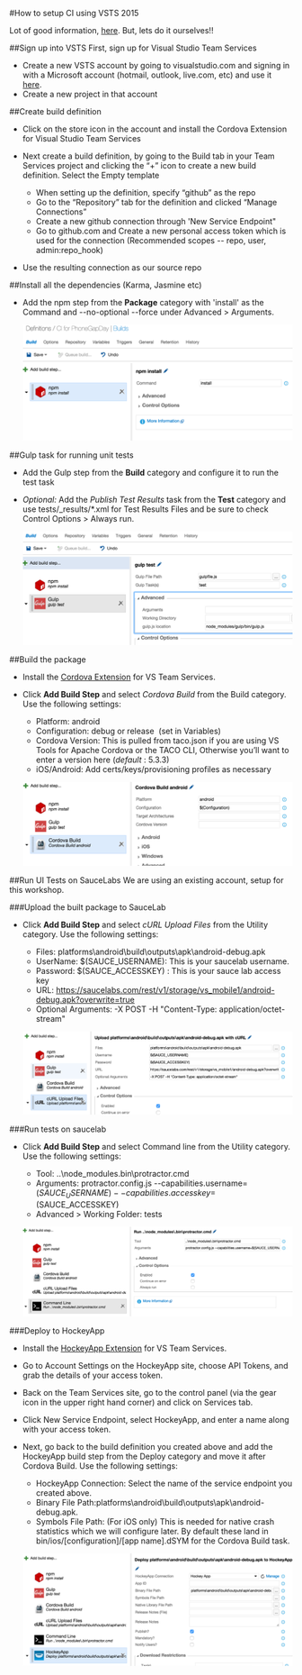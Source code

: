 #How to setup CI using VSTS 2015

Lot of good information, [here](https://msdn.microsoft.com/en-us/library/vs/alm/build/cordova/cordova-build).
But, lets do it ourselves!!

##Sign up into VSTS
First, sign up for Visual Studio Team Services
- Create a new VSTS account by going to visualstudio.com and signing in with a Microsoft account (hotmail, outlook, live.com, etc) and use it [here](www.visualstudio.com/en-us). 
- Create a new project in that account

##Create build definition
- Click on the store icon in the account and install the Cordova Extension for Visual Studio Team Services
- Next create a build definition, by going to the Build tab in your Team Services project and clicking the “+” icon to create a new build definition. Select the Empty template
    - When setting up the definition, specify “github” as the repo
    - Go to the “Repository” tab for the definition and clicked “Manage Connections”
    - Create a new github connection through 'New Service Endpoint"
    - Go to github.com and Create a new personal access token which is used for the connection (Recommended scopes -- repo, user, admin:repo_hook)

- Use the resulting connection as our source repo

##Install all the dependencies (Karma, Jasmine etc) 
- Add the npm step from the **Package** category with 'install' as the Command and --no-optional --force under Advanced > Arguments.

    ![npm install](../assets/npminstall.png)
    
##Gulp task for running unit tests
- Add the Gulp step from the **Build** category and configure it to run the test task
- *Optional:* Add the *Publish Test Results* task from the **Test** category and use tests/_results/*.xml for Test Results Files and be sure to check Control Options > Always run.
    
    ![gulp test](../assets/gulptest.png)
 
##Build the package
- Install the [Cordova Extension](https://marketplace.visualstudio.com/items/ms-vsclient.cordova-extension) for VS Team Services.
- Click **Add Build Step** and select *Cordova Build* from the Build category. Use the following settings: 
    - Platform: android
    - Configuration: debug or release  (set in Variables)
    - Cordova Version: This is pulled from taco.json if you are using VS Tools for Apache Cordova or the TACO CLI, Otherwise you’ll want to enter a version here (*default* : 5.3.3)
    - iOS/Android: Add certs/keys/provisioning profiles as necessary
 
  ![build](../assets/build.png)
 
##Run UI Tests on SauceLabs
We are using an existing account, setup for this workshop. 

###Upload the built package to SauceLab
- Click **Add Build Step** and select *cURL Upload Files* from the Utility category. Use the following settings: 
    - Files: platforms\android\build\outputs\apk\android-debug.apk
    - UserName: $(SAUCE_USERNAME):  This is your saucelab username.
    - Password: $(SAUCE_ACCESSKEY) : This is your sauce lab access key
    - URL: https://saucelabs.com/rest/v1/storage/vs_mobile1/android-debug.apk?overwrite=true
    - Optional Arguments: -X POST -H "Content-Type: application/octet-stream"

  ![upload to saucelab](../assets/uploadsauce.png)
  
###Run tests on saucelab
- Click **Add Build Step** and select Command line from the Utility category. Use the following settings: 
    - Tool: ..\node_modules\.bin\protractor.cmd
    - Arguments: protractor.config.js --capabilities.username=$(SAUCE_USERNAME) --capabilities.accesskey=$(SAUCE_ACCESSKEY)
    - Advanced > Working Folder: tests
 
  ![run UI tests](../assets/uitest.png)
  

###Deploy to HockeyApp
- Install the [HockeyApp Extension](https://marketplace.visualstudio.com/items/ms.hockeyapp) for VS Team Services.
- Go to Account Settings on the HockeyApp site, choose API Tokens, and grab the details of your access token.
- Back on the Team Services site, go to the control panel (via the gear icon in the upper right hand corner) and click on Services tab.
- Click New Service Endpoint, select HockeyApp, and enter a name along with your access token. 
- Next, go back to the build definition you created above and add the HockeyApp build step from the Deploy category and move it after Cordova Build. Use the following settings:
    - HockeyApp Connection: Select the name of the service endpoint you created above.
    - Binary File Path:platforms\android\build\outputs\apk\android-debug.apk.
    - Symbols File Path: (For iOS only) This is needed for native crash statistics which we will configure later. By default these land in bin/ios/[configuration]/[app name].dSYM for the Cordova Build task.

  ![deploy to hockeyapp](../assets/deployhockeyapp.png)
